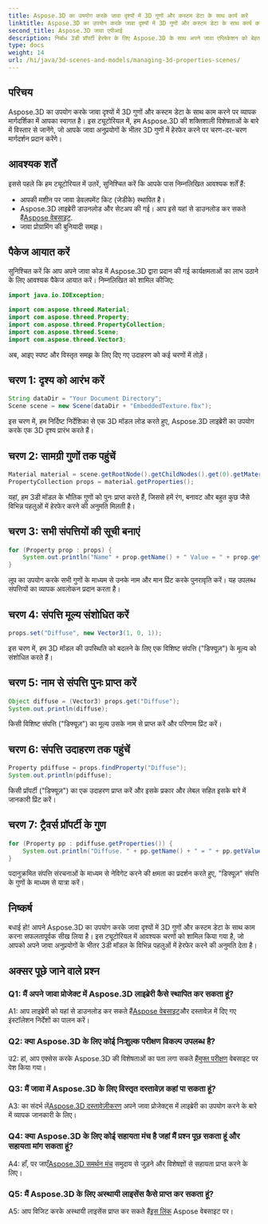 ```yaml
---
title: Aspose.3D का उपयोग करके जावा दृश्यों में 3D गुणों और कस्टम डेटा के साथ कार्य करें
linktitle: Aspose.3D का उपयोग करके जावा दृश्यों में 3D गुणों और कस्टम डेटा के साथ कार्य करें
second_title: Aspose.3D जावा एपीआई
description: निर्बाध 3डी प्रॉपर्टी हेरफेर के लिए Aspose.3D के साथ अपने जावा एप्लिकेशन को बेहतर बनाएं। चरण-दर-चरण मार्गदर्शन के लिए हमारे ट्यूटोरियल का अनुसरण करें।
type: docs
weight: 14
url: /hi/java/3d-scenes-and-models/managing-3d-properties-scenes/
---
```

## परिचय

Aspose.3D का उपयोग करके जावा दृश्यों में 3D गुणों और कस्टम डेटा के साथ काम करने पर व्यापक मार्गदर्शिका में आपका स्वागत है। इस ट्यूटोरियल में, हम Aspose.3D की शक्तिशाली विशेषताओं के बारे में विस्तार से जानेंगे, जो आपके जावा अनुप्रयोगों के भीतर 3D गुणों में हेरफेर करने पर चरण-दर-चरण मार्गदर्शन प्रदान करेंगे।

## आवश्यक शर्तें

इससे पहले कि हम ट्यूटोरियल में उतरें, सुनिश्चित करें कि आपके पास निम्नलिखित आवश्यक शर्तें हैं:

- आपकी मशीन पर जावा डेवलपमेंट किट (जेडीके) स्थापित है।
- Aspose.3D लाइब्रेरी डाउनलोड और सेटअप की गई। आप इसे यहां से डाउनलोड कर सकते हैं[Aspose वेबसाइट](https://releases.aspose.com/3d/java/).
- जावा प्रोग्रामिंग की बुनियादी समझ।

## पैकेज आयात करें

सुनिश्चित करें कि आप अपने जावा कोड में Aspose.3D द्वारा प्रदान की गई कार्यक्षमताओं का लाभ उठाने के लिए आवश्यक पैकेज आयात करें। निम्नलिखित को शामिल कीजिए:

```java
import java.io.IOException;

import com.aspose.threed.Material;
import com.aspose.threed.Property;
import com.aspose.threed.PropertyCollection;
import com.aspose.threed.Scene;
import com.aspose.threed.Vector3;
```

अब, आइए स्पष्ट और विस्तृत समझ के लिए दिए गए उदाहरण को कई चरणों में तोड़ें।

## चरण 1: दृश्य को आरंभ करें

```java
String dataDir = "Your Document Directory";
Scene scene = new Scene(dataDir + "EmbeddedTexture.fbx");
```

इस चरण में, हम निर्दिष्ट निर्देशिका से एक 3D मॉडल लोड करते हुए, Aspose.3D लाइब्रेरी का उपयोग करके एक 3D दृश्य प्रारंभ करते हैं।

## चरण 2: सामग्री गुणों तक पहुंचें

```java
Material material = scene.getRootNode().getChildNodes().get(0).getMaterial();
PropertyCollection props = material.getProperties();
```

यहां, हम 3डी मॉडल के भौतिक गुणों को पुनः प्राप्त करते हैं, जिससे हमें रंग, बनावट और बहुत कुछ जैसे विभिन्न पहलुओं में हेरफेर करने की अनुमति मिलती है।

## चरण 3: सभी संपत्तियों की सूची बनाएं

```java
for (Property prop : props) {
    System.out.println("Name" + prop.getName() + " Value = " + prop.getValue());
}
```

लूप का उपयोग करके सभी गुणों के माध्यम से उनके नाम और मान प्रिंट करके पुनरावृति करें। यह उपलब्ध संपत्तियों का व्यापक अवलोकन प्रदान करता है।

## चरण 4: संपत्ति मूल्य संशोधित करें

```java
props.set("Diffuse", new Vector3(1, 0, 1));
```

इस चरण में, हम 3D मॉडल की उपस्थिति को बदलने के लिए एक विशिष्ट संपत्ति ("डिफ्यूज़") के मूल्य को संशोधित करते हैं।

## चरण 5: नाम से संपत्ति पुनः प्राप्त करें

```java
Object diffuse = (Vector3) props.get("Diffuse");
System.out.println(diffuse);
```

किसी विशिष्ट संपत्ति ("डिफ्यूज़") का मूल्य उसके नाम से प्राप्त करें और परिणाम प्रिंट करें।

## चरण 6: संपत्ति उदाहरण तक पहुंचें

```java
Property pdiffuse = props.findProperty("Diffuse");
System.out.println(pdiffuse);
```

किसी प्रॉपर्टी ("डिफ्यूज़") का एक उदाहरण प्राप्त करें और इसके प्रकार और लेबल सहित इसके बारे में जानकारी प्रिंट करें।

## चरण 7: ट्रैवर्स प्रॉपर्टी के गुण

```java
for (Property pp : pdiffuse.getProperties()) {
    System.out.println("Diffuse. " + pp.getName() + " = " + pp.getValue());
}
```

पदानुक्रमित संपत्ति संरचनाओं के माध्यम से नेविगेट करने की क्षमता का प्रदर्शन करते हुए, "डिफ्यूज़" संपत्ति के गुणों के माध्यम से यात्रा करें।

## निष्कर्ष

बधाई हो! आपने Aspose.3D का उपयोग करके जावा दृश्यों में 3D गुणों और कस्टम डेटा के साथ काम करना सफलतापूर्वक सीख लिया है। इस ट्यूटोरियल में आवश्यक चरणों को शामिल किया गया है, जो आपको अपने जावा अनुप्रयोगों के भीतर 3डी मॉडल के विभिन्न पहलुओं में हेरफेर करने की अनुमति देता है।

## अक्सर पूछे जाने वाले प्रश्न

### Q1: मैं अपने जावा प्रोजेक्ट में Aspose.3D लाइब्रेरी कैसे स्थापित कर सकता हूं?

 A1: आप लाइब्रेरी को यहां से डाउनलोड कर सकते हैं[Aspose वेबसाइट](https://releases.aspose.com/3d/java/)और दस्तावेज़ में दिए गए इंस्टॉलेशन निर्देशों का पालन करें।

### Q2: क्या Aspose.3D के लिए कोई निःशुल्क परीक्षण विकल्प उपलब्ध है?

 उ2: हां, आप एक्सेस करके Aspose.3D की विशेषताओं का पता लगा सकते हैं[मुफ्त परीक्षण](https://releases.aspose.com/) वेबसाइट पर पेश किया गया।

### Q3: मैं जावा में Aspose.3D के लिए विस्तृत दस्तावेज़ कहां पा सकता हूं?

 A3: का संदर्भ लें[Aspose.3D दस्तावेज़ीकरण](https://reference.aspose.com/3d/java/) अपने जावा प्रोजेक्ट्स में लाइब्रेरी का उपयोग करने के बारे में व्यापक जानकारी के लिए।

### Q4: क्या Aspose.3D के लिए कोई सहायता मंच है जहां मैं प्रश्न पूछ सकता हूं और सहायता मांग सकता हूं?

 A4: हाँ, पर जाएँ[Aspose.3D समर्थन मंच](https://forum.aspose.com/c/3d/18) समुदाय से जुड़ने और विशेषज्ञों से सहायता प्राप्त करने के लिए।

### Q5: मैं Aspose.3D के लिए अस्थायी लाइसेंस कैसे प्राप्त कर सकता हूं?

 A5: आप विजिट करके अस्थायी लाइसेंस प्राप्त कर सकते हैं[इस लिंक](https://purchase.aspose.com/temporary-license/) Aspose वेबसाइट पर।